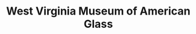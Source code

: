 ---
layout: repo
title: "West Virginia Museum of American Glass"
id: 3836
permalink: repos/3836/
---